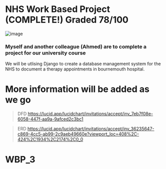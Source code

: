 # NHS Work Based Project (COMPLETE!) Graded 78/100

![image](https://user-images.githubusercontent.com/56073739/113904755-53337000-97ca-11eb-80d8-12d9693b4731.png)

### Myself and another colleague (Ahmed) are to complete a project for our university course

We will be utlising Django to create a database management system for the NHS to document a therapy appointments in bournemouth hospital.

# More information will be added as we go

> DFD https://lucid.app/lucidchart/invitations/accept/inv_7eb7f08e-6058-447f-aa9a-9afced2c3bc1

> ERD https://lucid.app/lucidchart/invitations/accept/inv_36235647-c869-4cc5-ab99-2c9aeb49660e?viewport_loc=408%2C-424%2C1934%2C2174%2C0_0

# WBP_3

